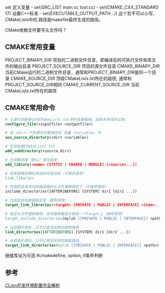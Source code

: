 set 定义变量
    - set(SRC_LIST main.cc tool.cc)
    - set(CMAKE_CXX_STANDARD 17)   设置C++标准
    - set(EXECUTABLE_OUTPUT_PATH  ../)  这个宏不可以小写, CMakeLists中的.路径是makefile最终生成的路径。


CMake依赖文件要写头文件吗？




## CMAKE常用变量

PROJECT_BINARY_DIR             项目的二进制文件目录，即编译后的可执行文件和库文件的输出目录
PROJECT_SOURCE_DIR             项目的源文件目录
CMAKE_BINARY_DIR               当前CMake运行的二进制文件目录，通常和PROJECT_BINARY_DIR是同一个目录
CMAKE_SOURCE_DIR               顶级CMakeLists.txt所在的路径, 通常和PROJECT_SOURCE_DIR相同
CMAKE_CURRENT_SOURCE_DIR       当前CMakeLists.txt所在的路径


## CMAKE常用命令
```cmake
# 让源代码能够访问CMakeLists.txt中的变量数据，如版本号VERSION.
configure_file(<inputfile> <outputfile>)    

# 将 <dir> 下的源文件都保存在 变量 <variable> 中
aux_source_directory(<dir> <variable>)

# 实现嵌套CMakeLists.txt
add_subdirectory(<source_dir>)        

# 生成静态库（默认）或动态库
add_library(<name> [STATIC | SHARED | MODULE] [<source>...])     

# 将库链接到稍后添加的所有目标（不推荐使用）
link_libaries

# 将指定目录添加到编译器的头文件搜索路径下（不推荐使用）
include_directories([AFTER|BEFORE] [SYSTEM] dir1 [dir2 ...])

# 为指定目标链接指定库（推荐使用）
target_link_libraries(<target> [PRIVATE | PUBLIC | INTERFACE] <item>... ...)     

# 指定头文件搜索路径，并将搜索路径关联到一个target上（推荐使用）
target_include_directories(mylib [[PRIVATE | PUBLIC | INTERFACE]] <path>)

# 与前面的类似，只不过是添加库的搜索路径
link_directories([AFTER|BEFORE] [SYSTEM] dir1 [dir2 ...])

# 与前面的类似，只不过是添加库的搜索路径 
target_link_directories(mylib [[PRIVATE | PUBLIC | INTERFACE]] <path>)

```

链接库设为可选  #cmakedefine, option, if条件判断


## 参考
[CLion开发环境配置完全解析](https://juejin.cn/post/7184793007302901820#heading-11)  
